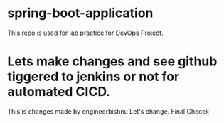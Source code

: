 # spring-boot-application
This repo is used for lab practice for DevOps Project.

# Lets make changes and see github tiggered to jenkins or not for automated CICD.
This is changes made by engineerbishnu
Let's change.
Final Checck
